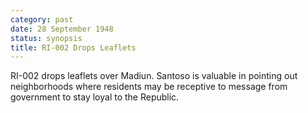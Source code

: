 ```yaml
---
category: past
date: 28 September 1948
status: synopsis
title: RI-002 Drops Leaflets
---
```



RI-002 drops leaflets over Madiun. Santoso is
valuable in pointing out neighborhoods where residents may be receptive
to message from government to stay loyal to the Republic.
